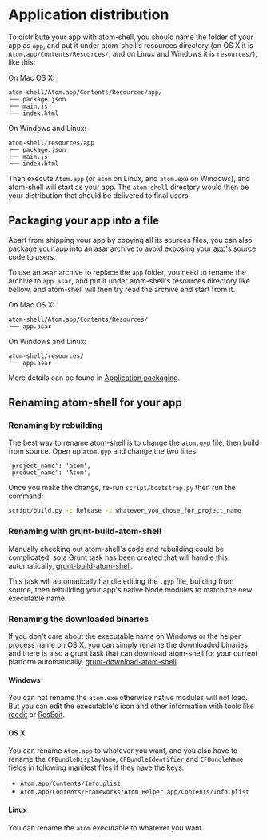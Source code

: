 # Application distribution

To distribute your app with atom-shell, you should name the folder of your app
as `app`, and put it under atom-shell's resources directory (on OS X it is
`Atom.app/Contents/Resources/`, and on Linux and Windows it is `resources/`),
like this:

On Mac OS X:

```text
atom-shell/Atom.app/Contents/Resources/app/
├── package.json
├── main.js
└── index.html
```

On Windows and Linux:

```text
atom-shell/resources/app
├── package.json
├── main.js
└── index.html
```

Then execute `Atom.app` (or `atom` on Linux, and `atom.exe` on Windows), and
atom-shell will start as your app. The `atom-shell` directory would then be
your distribution that should be delivered to final users.

## Packaging your app into a file

Apart from shipping your app by copying all its sources files, you can also
package your app into an [asar](https://github.com/atom/asar) archive to avoid
exposing your app's source code to users.

To use an `asar` archive to replace the `app` folder, you need to rename the
archive to `app.asar`, and put it under atom-shell's resources directory like
bellow, and atom-shell will then try read the archive and start from it.

On Mac OS X:

```text
atom-shell/Atom.app/Contents/Resources/
└── app.asar
```

On Windows and Linux:

```text
atom-shell/resources/
└── app.asar
```

More details can be found in [Application packaging](application-packaging.md).

## Renaming atom-shell for your app

### Renaming by rebuilding

The best way to rename atom-shell is to change the `atom.gyp` file, then build
from source. Open up `atom.gyp` and change the two lines:

```
'project_name': 'atom',
'product_name': 'Atom',
```

Once you make the change, re-run `script/bootstrap.py` then run the command:

```sh
script/build.py -c Release -t whatever_you_chose_for_project_name
```

### Renaming with grunt-build-atom-shell

Manually checking out atom-shell's code and rebuilding could be complicated, so
a Grunt task has been created that will handle this automatically,
[grunt-build-atom-shell](https://github.com/paulcbetts/grunt-build-atom-shell).

This task will automatically handle editing the `.gyp` file, building from
source, then rebuilding your app's native Node modules to match the new
executable name.

### Renaming the downloaded binaries

If you don't care about the executable name on Windows or the helper process
name on OS X, you can simply rename the downloaded binaries, and there is also a
grunt task that can download atom-shell for your current platform automatically,
[grunt-download-atom-shell](https://github.com/atom/grunt-download-atom-shell).


#### Windows

You can not rename the `atom.exe` otherwise native modules will not load. But
you can edit the executable's icon and other information with tools like
[rcedit](https://github.com/atom/rcedit) or [ResEdit](http://www.resedit.net).

#### OS X

You can rename `Atom.app` to whatever you want, and you also have to rename the
`CFBundleDisplayName`, `CFBundleIdentifier` and `CFBundleName` fields in
following manifest files if they have the keys:

* `Atom.app/Contents/Info.plist`
* `Atom.app/Contents/Frameworks/Atom Helper.app/Contents/Info.plist`

#### Linux

You can rename the `atom` executable to whatever you want.
